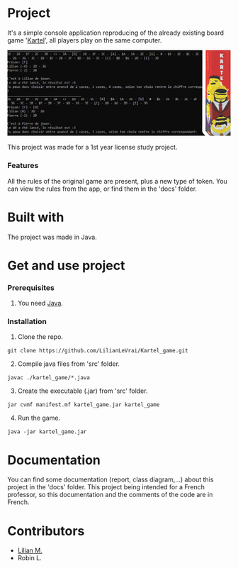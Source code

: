 # Project

It's a simple console application reproducing of the already existing board game '[Kartel](https://boardgamegeek.com/boardgame/244584/kartel "")', all players play on the same computer.

![](./imgReadme.jpg)

This project was made for a 1st year license study project.

### Features 

All the rules of the original game are present, plus a new type of token. You can view the rules from the app, or find them in the 'docs' folder.

# Built with 

The project was made in Java.

# Get and use project

### Prerequisites

1. You need [Java](https://www.java.com/ "").

### Installation 

1. Clone the repo. 
```
git clone https://github.com/LilianLeVrai/Kartel_game.git
```
2. Compile java files from 'src' folder. 
```
javac ./kartel_game/*.java
```
3. Create the executable (.jar) from 'src' folder.
```
jar cvmf manifest.mf kartel_game.jar kartel_game
```
4. Run the game. 
```
java -jar kartel_game.jar
```


# Documentation

You can find some documentation (report, class diagram,...) about this project in the 'docs' folder. 
This project being intended for a French professor, so this documentation and the comments of the code are in French.

# Contributors 

- [Lilian M.](https://github.com/LilianLeVrai "")
- Robin L.






